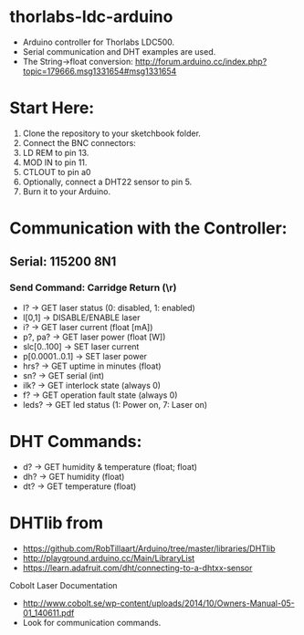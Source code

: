 # thorlabs-ldc-arduino
 * Arduino controller for Thorlabs LDC500.
 * Serial communication and DHT examples are used.
 * The String->float conversion: http://forum.arduino.cc/index.php?topic=179666.msg1331654#msg1331654

# Start Here:
 1. Clone the repository to your sketchbook folder.
 2. Connect the BNC connectors:
   1. LD REM to pin 13.
   2. MOD IN to pin 11.
   3. CTLOUT to pin a0
 3. Optionally, connect a DHT22 sensor to pin 5.
 4. Burn it to your Arduino.

# Communication with the Controller:
## Serial: 115200 8N1
### Send Command: Carridge Return (\r)
 * l? -> GET laser status (0: disabled, 1: enabled)
 * l[0,1] -> DISABLE/ENABLE laser
 * i? -> GET laser current (float [mA])
 * p?, pa? -> GET laser power (float [W])
 * slc[0..100] -> SET laser current
 * p[0.0001..0.1] -> SET laser power
 * hrs? -> GET uptime in minutes (float)
 * sn? -> GET serial (int)
 * ilk? -> GET interlock state (always 0)
 * f? -> GET operation fault state (always 0)
 * leds? -> GET led status (1: Power on, 7: Laser on)

# DHT Commands: 
 * d? -> GET humidity & temperature (float; float)
 * dh? -> GET humidity (float)
 * dt? -> GET temperature (float)

# DHTlib from 
 * https://github.com/RobTillaart/Arduino/tree/master/libraries/DHTlib
 * http://playground.arduino.cc/Main/LibraryList
 * https://learn.adafruit.com/dht/connecting-to-a-dhtxx-sensor

Cobolt Laser Documentation
 * http://www.cobolt.se/wp-content/uploads/2014/10/Owners-Manual-05-01_140611.pdf
 * Look for communication commands.
